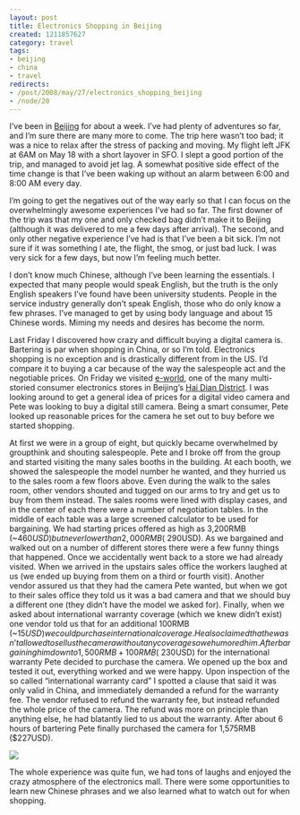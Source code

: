 ```yaml
--- 
layout: post
title: Electronics Shopping in Beijing
created: 1211857627
category: travel
tags:
- beijing
- china
- travel
redirects:
- /post/2008/may/27/electronics_shopping_beijing
- /node/20
---
```

I’ve been in <a href="http://gallery.johndbritton.com/v/2008/china/beijing/">Beijing</a> for about a week. I’ve had plenty of adventures so far, and I’m sure there are many more to come. The trip here wasn’t too bad; it was a nice to relax after the stress of packing and moving. My flight left JFK at 6AM on May 18 with a short layover in SFO. I slept a good portion of the trip, and managed to avoid jet lag. A somewhat positive side effect of the time change is that I’ve been waking up without an alarm between 6:00 and 8:00 AM every day.

I’m going to get the negatives out of the way early so that I can focus on the overwhelmingly awesome experiences I’ve had so far. The first downer of the trip was that my one and only checked bag didn’t make it to Beijing (although it was delivered to me a few days after arrival). The second, and only other negative experience I’ve had is that I’ve been a bit sick. I’m not sure if it was something I ate, the flight, the smog, or just bad luck. I was very sick for a few days, but now I’m feeling much better. 

I don’t know much Chinese, although I’ve been learning the essentials. I expected that many people would speak English, but the truth is the only English speakers I’ve found have been university students. People in the service industry generally don’t speak English, those who do only know a few phrases. I’ve managed to get by using body language and about 15 Chinese words. Miming my needs and desires has become the norm.

Last Friday I discovered how crazy and difficult buying a digital camera is. Bartering is par when shopping in China, or so I’m told. Electronics shopping is no exception and is drastically different from in the US. I’d compare it to buying a car because of the way the salespeople act and the negotiable prices. On Friday we visited <a href="http://gallery.johndbritton.com/v/2008/china/beijing/john/e_world/">e-world</a>, one of the many multi-storied consumer electronics stores in Beijing’s <a href="http://en.wikipedia.org/wiki/Haidian_District">Hai Dian District</a>. I was looking around to get a general idea of prices for a digital video camera and Pete was looking to buy a digital still camera. Being a smart consumer, Pete looked up reasonable prices for the camera he set out to buy before we started shopping.

At first we were in a group of eight, but quickly became overwhelmed by  groupthink and shouting salespeople. Pete and I broke off from the group and started visiting the many sales booths in the building. At each booth, we showed the salespeople the model number he wanted, and they hurried us to the sales room a few floors above. Even during the walk to the sales room, other vendors shouted and tugged on our arms to try and get us to buy from them instead. The sales rooms were lined with display cases, and in the center of each there were a number of negotiation tables. In the middle of each table was a large screened calculator to be used for bargaining. We had starting prices offered as high as 3,200RMB (~$460USD) but never lower than 2,000RMB (~$290USD). As we bargained and walked out on a number of different stores there were a few funny things that happened. Once we accidentally went back to a store we had already visited. When we arrived in the upstairs sales office the workers laughed at us (we ended up buying from them on a third or fourth visit). Another vendor assured us that they had the camera Pete wanted, but when we got to their sales office they told us it was a bad camera and that we should buy a different one (they didn’t have the model we asked for). Finally, when we asked about international warranty coverage (which we knew didn’t exist) one vendor told us that for an additional 100RMB (~$15USD) we could purchase international coverage. He also claimed that he wasn’t allowed to sell us the camera without any coverage so we humored him. After bargaining him down to 1,500RMB + 100RMB (~$230USD) for the international warranty Pete decided to purchase the camera. We opened up the box and tested it out, everything worked and we were happy. Upon inspection of the so called “international warranty card” I spotted a clause that said it was only valid in China, and immediately demanded a refund for the warranty fee. The vendor refused to refund the warranty fee, but instead refunded the whole price of the camera. The refund was more on principle than anything else, he had blatantly lied to us about the warranty. After about 6 hours of bartering Pete finally purchased the camera for 1,575RMB ($227USD).

<a href="http://gallery.johndbritton.com/v/2008/china/beijing/john/e_world/IMG_0868.JPG.html"><img src="http://gallery.johndbritton.com/d/47499-3/IMG_0868.JPG" /></a>

The whole experience was quite fun, we had tons of laughs and enjoyed the  crazy atmosphere of the electronics mall. There were some opportunities to learn new Chinese phrases and we also learned what to watch out for when shopping.
